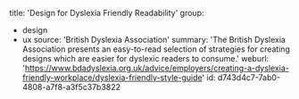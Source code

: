 title: 'Design for Dyslexia Friendly Readability'
group:
  - design
  - ux
source: 'British Dyslexia Association'
summary: 'The British Dyslexia Association presents an easy-to-read selection of strategies for creating designs which are easier for dyslexic readers to consume.'
weburl: 'https://www.bdadyslexia.org.uk/advice/employers/creating-a-dyslexia-friendly-workplace/dyslexia-friendly-style-guide'
id: d743d4c7-7ab0-4808-a7f8-a3f5c37b3822
